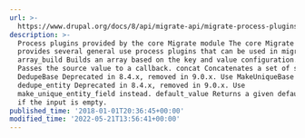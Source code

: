 ```yaml
---
url: >-
  https://www.drupal.org/docs/8/api/migrate-api/migrate-process-plugins/list-of-core-migrate-process-plugins
description: >-
  Process plugins provided by the core Migrate module The core Migrate module
  provides several general use process plugins that can be used in migrations.
  array_build Builds an array based on the key and value configuration. callback
  Passes the source value to a callback. concat Concatenates a set of strings.
  DedupeBase Deprecated in 8.4.x, removed in 9.0.x. Use MakeUniqueBase instead.
  dedupe_entity Deprecated in 8.4.x, removed in 9.0.x. Use
  make_unique_entity_field instead. default_value Returns a given default value
  if the input is empty.
published_time: '2018-01-01T20:36:45+00:00'
modified_time: '2022-05-21T13:56:41+00:00'
---
```

